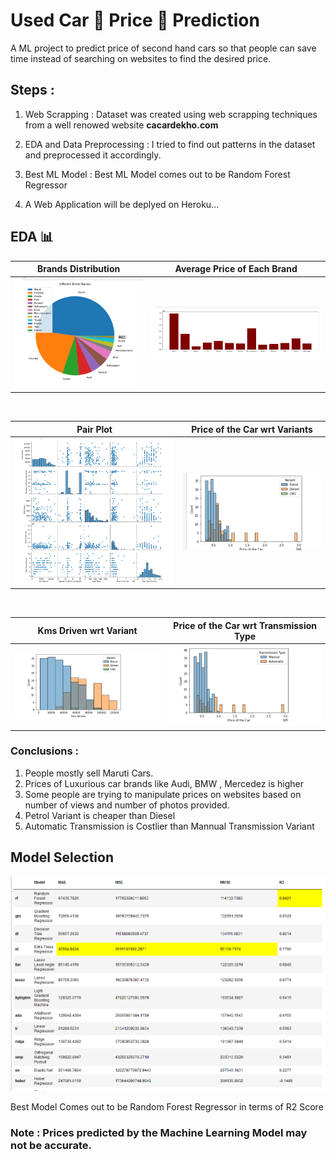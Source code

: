 # Used Car 🚗 Price 💸 Prediction 

A ML project to predict price of second hand cars so that people can save time instead of searching on websites to find the desired price.


## Steps : 

1. Web Scrapping : Dataset was created using web scrapping techniques from a well renowed website <strong>cacardekho.com</strong>

2. EDA and Data Preprocessing : I tried to find out patterns in the dataset and preprocessed it accordingly.

3. Best ML Model : Best ML Model comes out to be Random Forest Regressor


4. A Web Application will be deplyed on Heroku...


## EDA 📊

| Brands Distribution             |  Average Price of Each Brand |
:-------------------------:|:-------------------------:
![](Screenshots/847.png)  |  ![](Screenshots/856.png)

<br>


| Pair Plot            |  Price of the Car wrt Variants |
:-------------------------:|:-------------------------:
![](Screenshots/834.png)  |  ![](Screenshots/820.png)



<br>


| Kms Driven wrt Variant           |  Price of the Car wrt Transmission Type |
:-------------------------:|:-------------------------:
![](Screenshots/811.png)  |  ![](Screenshots/801.png)



### Conclusions : 
1. People mostly sell Maruti Cars.
2. Prices of Luxurious car brands like Audi, BMW , Mercedez is higher
3. Some people are trying to manipulate prices on websites based on number of views and number of photos provided.
4. Petrol Variant is cheaper than Diesel
5. Automatic Transmission is Costlier than Mannual Transmission Variant

## Model Selection  

<img src="Screenshots/636.png">


Best Model Comes out to be Random Forest Regressor in terms of R2 Score



### Note : Prices predicted by the Machine Learning Model may not be accurate.
